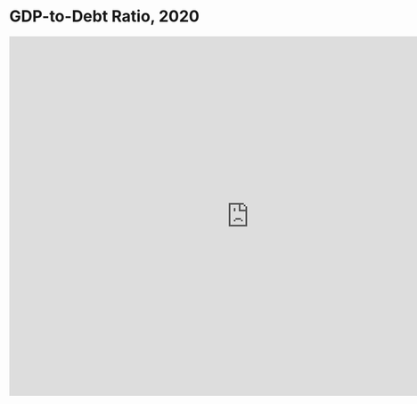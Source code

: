 # GDP-to-Debt Ratio, 2020

<iframe src="https://data.oecd.org/chart/6O8y" width="860" height="645" style="border: 0" mozallowfullscreen="true" webkitallowfullscreen="true" allowfullscreen="true"><a href="https://data.oecd.org/chart/6O8y" target="_blank">OECD Chart: General government debt, Total, % of GDP, Annual, 2020</a></iframe>

<div class="flourish-embed flourish-chart" data-src="visualisation/11133481"><script src="https://public.flourish.studio/resources/embed.js"></script></div>
